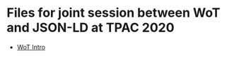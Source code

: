 # Files for joint session between WoT and JSON-LD at TPAC 2020

* [WoT Intro](https://github.com/w3c/wot-marketing/blob/master/presentations/2020-10-WoT-Intro.pptx)
